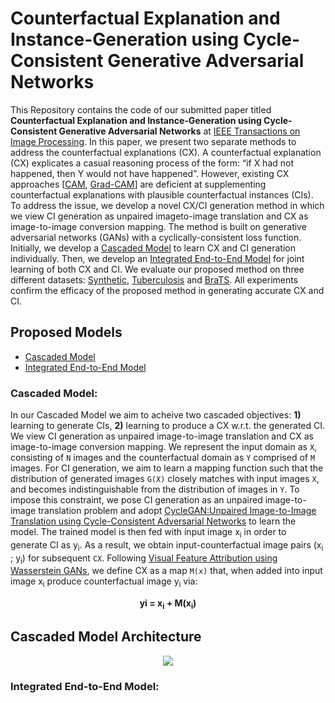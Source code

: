 # Counterfactual Explanation and Instance-Generation using Cycle-Consistent Generative Adversarial Networks
This Repository contains the code of our submitted paper titled **Counterfactual Explanation and Instance-Generation using Cycle-Consistent Generative Adversarial Networks** at [IEEE Transactions on Image Processing](https://ieeexplore.ieee.org/xpl/RecentIssue.jsp?punumber=83). In this paper, we present two separate methods to address the counterfactual explanations (CX). A counterfactual explanation (CX) explicates a casual reasoning process of the form: “if X had not happened, then Y would not have happened”. However, existing CX approaches [[CAM](https://arxiv.org/abs/1512.04150), [Grad-CAM](https://arxiv.org/abs/1610.02391)] are deficient at supplementing counterfactual explanations with plausible counterfactual instances (CIs). To address the issue, we develop a novel CX/CI generation method in which we view CI generation as unpaired imageto-image translation and CX as image-to-image conversion mapping. The method is built on generative adversarial networks (GANs) with a cyclically-consistent loss function. Initially, we develop a [Cascaded Model](#cascaded-model) to learn CX and CI generation individually. Then, we develop an [Integrated End-to-End Model](##integrated-end-to-end-model) for joint learning of both CX and CI. We evaluate our proposed method on three different datasets: [Synthetic](#synthetic-dataset), [Tuberculosis](#tuberculosis-dataset) and [BraTS](#brats-dataset). All experiments confirm the efficacy of the proposed method in generating accurate CX and CI.

## Proposed Models
  + [Cascaded Model](#cascaded-model)
  + [Integrated End-to-End Model](#integrated-end-to-end-model)
  
### Cascaded Model:
In our Cascaded Model we aim to acheive two cascaded objectives: **1)** learning to generate CIs, **2)** learning to produce a CX w.r.t. the generated CI. We view CI generation as unpaired image-to-image translation and CX as image-to-image conversion mapping. We represent the input domain as `X`, consisting of `N` images and the counterfactual domain as `Y` comprised of `M` images. For CI generation, we aim to learn a mapping function such that the distribution of generated images `G(X)` closely matches with input images `X`, and becomes indistinguishable from the distribution of images in `Y`. To impose this constraint, we pose CI generation as an unpaired image-to-image translation problem and adopt [CycleGAN:Unpaired Image-to-Image Translation using Cycle-Consistent Adversarial Networks](https://arxiv.org/abs/1703.10593) to learn the model. The trained model is then fed with input image x<sub>i</sub> in order to generate CI as y<sub>i</sub>. As a result, we obtain input-counterfactual image pairs (x<sub>i</sub> ; y<sub>i</sub>) for subsequent `CX`. Following [Visual Feature Attribution using Wasserstein GANs](https://arxiv.org/abs/1711.08998), we define CX as a map `M(x)` that, when added into input image x<sub>i</sub> produce counterfactual image y<sub>i</sub> via:
<p align="center">
  <b> yi = x<sub>i</sub> + M(x<sub>i</sub>) </b>
</p>

## Cascaded Model Architecture

<p align="center">
    <img src="https://github.com/zeeshannisar/Research-Paper-Contribution/blob/master/ReadMe%20Images/Architecture.png" >
</p>


### Integrated End-to-End Model:

  


